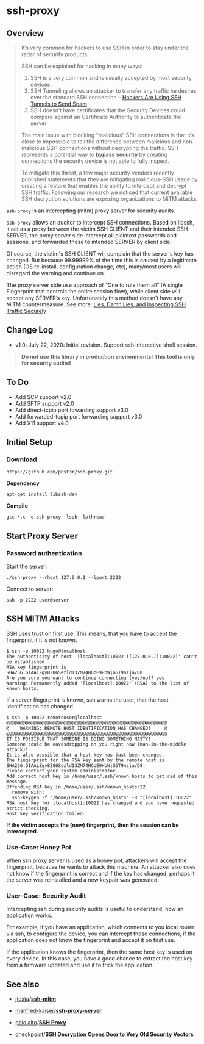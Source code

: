 # ssh-proxy

## Overview

> It’s very common for hackers to use SSH in order to stay under the radar of security products.
>
> SSH can be exploited for hacking in many ways:
>
> 1. SSH is a very common and is usually accepted by most security devices.
> 2. SSH Tunneling allows an attacker to transfer any traffic he desires over the standard SSH connection – [Hackers Are Using SSH Tunnels to Send Spam](http://www.rackaid.com/blog/spam-ssh-tunnel/)
> 3. SSH doesn’t have certificates that the Security Devices could compare against an Certificate Authority to authenticate the server
>
> The main issue with blocking “malicious” SSH connections is that it’s close to impossible to tell the difference between malicious and non-malicious SSH connections without decrypting the traffic. SSH represents a potential way to **bypass** **security** by creating connections the security device is not able to fully inspect.
>
> To mitigate this threat, a few major security vendors recently published statements that they are mitigating malicious-SSH usage by creating a feature that enables the ability to intercept and decrypt SSH traffic. Following our research we noticed that current available SSH decryption solutions are exposing organizations to MiTM attacks.

`ssh-proxy` is an intercepting (mitm) proxy server for security audits.

`ssh-proxy` allows an auditor to intercept SSH connections. Based on libssh, it act as a proxy between the victim SSH CLIENT and their intended SSH SERVER, the proxy server side intercept all plaintext passwords and sessions, and forwarded these to intended SERVER by client side.

Of course, the victim's SSH CLIENT will complain that the server's key has changed. But because 99.99999% of the time this is caused by a legitimate action (OS re-install, configuration change, etc), many/most users will disregard the warning and continue on. 

The proxy server side use approach of “One to rule them all” (A single Fingerprint that controls the entire session flow),  while client side will accept any SERVER’s key. Unfortunately this method doesn’t have any MiTM countermeasure. See more: [Lies, Damn Lies, and Inspecting SSH Traffic Securely](http://phoneboy.org/2015/07/29/lies-damn-lies-and-inspecting-ssh-traffic-securely/)

## Change Log

- v1.0: July 22, 2020: Initial revision. Support ssh interactive shell session.

>  **Do not use this library in production environments! This tool is only for security audits!**

## To Do

- Add SCP support v2.0
- Add SFTP support v2.0
- Add direct-tcpip port fowarding support v3.0
- Add forwarded-tcpip port forwarding support v3.0
- Add X11 support v4.0

## Initial Setup

### Download

```
https://github.com/p0st3r/ssh-proxy.git
```

**Dependency**

```
apt-get install libssh-dev
```

**Compile**

```
gcc *.c -o ssh-proxy -lssh -lpthread
```

## Start Proxy Server

### Password authentication

Start the server:

```
./ssh-proxy --rhost 127.0.0.1 --lport 2222
```

Connect to server:

```
ssh -p 2222 user@server
```

## SSH MITM Attacks

SSH uses trust on first use. This means, that you have to accept the fingerprint if it is not known.

```
$ ssh -p 10022 hugo@localhost
The authenticity of host '[localhost]:10022 ([127.0.0.1]:10022)' can't be established.
RSA key fingerprint is SHA256:GIAALZgy8Z86Sezld13ZM74HGbE9HbWjG6T9nzja/D8.
Are you sure you want to continue connecting (yes/no)? yes
Warning: Permanently added '[localhost]:10022' (RSA) to the list of known hosts.
```

If a server fingerprint is known, ssh warns the user, that the host identification has changed.

```
$ ssh -p 10022 remoteuser@localhost
@@@@@@@@@@@@@@@@@@@@@@@@@@@@@@@@@@@@@@@@@@@@@@@@@@@@@@@@@@@
@    WARNING: REMOTE HOST IDENTIFICATION HAS CHANGED!     @
@@@@@@@@@@@@@@@@@@@@@@@@@@@@@@@@@@@@@@@@@@@@@@@@@@@@@@@@@@@
IT IS POSSIBLE THAT SOMEONE IS DOING SOMETHING NASTY!
Someone could be eavesdropping on you right now (man-in-the-middle attack)!
It is also possible that a host key has just been changed.
The fingerprint for the RSA key sent by the remote host is
SHA256:GIAALZgy8Z86Sezld13ZM74HGbE9HbWjG6T9nzja/D8.
Please contact your system administrator.
Add correct host key in /home/user/.ssh/known_hosts to get rid of this message.
Offending RSA key in /home/user/.ssh/known_hosts:22
  remove with:
  ssh-keygen -f "/home/user/.ssh/known_hosts" -R "[localhost]:10022"
RSA host key for [localhost]:10022 has changed and you have requested strict checking.
Host key verification failed.
```

**If the victim accepts the (new) fingerprint, then the session can be intercepted.**

### Use-Case: Honey Pot

When ssh proxy server is used as a honey pot, attackers will accept the fingerprint, because he wants to attack this machine. An attacker also does not know if the fingerprint is correct and if the key has changed, perhaps it the server was reinstalled and a new keypair was generated.

### User-Case: Security Audit

Intercepting ssh during security audits is useful to understand, how an application works.

For example, if you have an application, which connects to you local router via ssh, to configure the device, you can intercept those connections, if the application does not know the fingerprint and accept it on first use.

If the application knows the fingerprint, then the same host key is used on every device. In this case, you have a good chance to extract the host key from a firmware updated and use it to trick the application.

## See also

- [jtesta](https://github.com/jtesta)/**[ssh-mitm](https://github.com/jtesta/ssh-mitm)**

- [manfred-kaiser](https://github.com/manfred-kaiser)/**[ssh-proxy-server](https://github.com/manfred-kaiser/ssh-proxy-server)**
- [palo alto]()/**[SSH Proxy](https://docs.paloaltonetworks.com/pan-os/9-1/pan-os-admin/decryption/decryption-concepts/ssh-proxy.html)**
- [checkpoint]()/**[SSH Decryption Opens Door to Very Old Security Vectors](https://blog.checkpoint.com/2015/08/12/ssh-decryption-opens-door-to-very-old-security-vectors/)**

